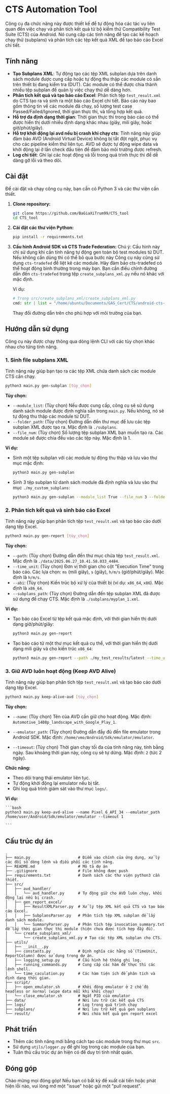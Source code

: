 # CTS Automation Tool

Công cụ đa chức năng này được thiết kế để tự động hóa các tác vụ liên quan đến việc chạy và phân tích kết quả từ bộ kiểm thử Compatibility Test Suite (CTS) của Android. Nó cung cấp các tính năng để tạo các kế hoạch chạy thử (subplans) và phân tích các tệp kết quả XML để tạo báo cáo Excel chi tiết.

## Tính năng

* **Tạo Subplans XML**: Tự động tạo các tệp XML subplan dựa trên danh sách module được cung cấp hoặc tự động thu thập các module có sẵn trên thiết bị đang kiểm tra (DUT). Các module có thể được chia thành nhiều tệp subplan để quản lý việc chạy thử dễ dàng hơn.
* **Phân tích kết quả và tạo báo cáo Excel**: Phân tích tệp `test_result.xml` do CTS tạo ra và sinh ra một báo cáo Excel chi tiết. Báo cáo này bao gồm thông tin về các module đã chạy, số lượng test case Passed/Failed/Ignored, thời gian thực thi, và tổng hợp kết quả.
* **Hỗ trợ đa định dạng thời gian**: Thời gian thực thi trong báo cáo có thể được hiển thị dưới nhiều định dạng khác nhau (giây, mili giây, hoặc giờ/phút/giây).
* **Hỗ trợ khởi động lại avd nếu bị crash khi chạy cts**: Tính năng này giúp đảm bảo AVD (Android Virtual Device) không bị tắt đột ngột, phục vụ cho các pipeline kiểm thử liên tục. AVD sẽ được tự động wipe data và khởi động lại ở lần check đầu tiên để đảm bảo môi trường được refresh.
* **Log chi tiết**: Ghi lại các hoạt động và lỗi trong quá trình thực thi để dễ dàng gỡ lỗi và theo dõi.

## Cài đặt

Để cài đặt và chạy công cụ này, bạn cần có Python 3 và các thư viện cần thiết.

1.  **Clone repository:**

    ```bash
    git clone https://github.com/BaGiaXiTrum99/CTS_tool
    cd CTS_tool
    ```

2.  **Cài đặt các thư viện Python:**

    ```bash
    pip install -r requirements.txt
    ```

3.  **Cấu hình Android SDK và CTS Trade Federation:**
    Chú ý: Cấu hình này chỉ sử dụng khi cần tính năng tự động gen toàn bộ test modules từ DUT. Nếu không cần dùng thì có thể bỏ qua bước này
    Công cụ này cũng sử dụng `cts-tradefed` để liệt kê các module. Hãy đảm bảo cts-tradefed có thể hoạt động bình thường trong máy bạn. Bạn cần điều chỉnh đường dẫn đến `cts-tradefed` trong tệp `create_subplans_xml.py` nếu nó khác với mặc định.

    Ví dụ:
    ```python
    # Trong src/create_subplans_xml/create_subplans_xml.py
    cmd: str | list = "/home/ubuntu/Documents/GAS_Cert/CTS/android-cts-14_r8-linux_x86-x86/android-cts/tools/cts-tradefed list modules"
    ```
    Thay đổi đường dẫn trên cho phù hợp với môi trường của bạn.

## Hướng dẫn sử dụng

Công cụ này được chạy thông qua dòng lệnh CLI với các tùy chọn khác nhau cho từng tính năng.

### 1\. Sinh file subplans XML

Tính năng này giúp bạn tạo ra các tệp XML chứa danh sách các module CTS cần chạy.

```bash
python3 main.py gen-subplan [tùy_chọn]
````

**Tùy chọn:**

  * `--module_list`: (Tùy chọn) Nếu được cung cấp, công cụ sẽ sử dụng danh sách module được định nghĩa sẵn trong `main.py`. Nếu không, nó sẽ tự động thu thập các module từ DUT.
  * `--folder_path`: (Tùy chọn) Đường dẫn đến thư mục để lưu các tệp subplan XML được tạo ra. Mặc định là `./subplans`.
  * `--file_num`: (Tùy chọn) Số lượng tệp subplan XML bạn muốn tạo ra. Các module sẽ được chia đều vào các tệp này. Mặc định là 1.

**Ví dụ:**

  * Sinh một tệp subplan với các module tự động thu thập và lưu vào thư mục mặc định:

    ```bash
    python3 main.py gen-subplan
    ```

  * Sinh 3 tệp subplan từ danh sách module đã định nghĩa và lưu vào thư mục `./my_custom_subplans`:

    ```bash
    python3 main.py gen-subplan --module_list True --file_num 3 --folder_path ./my_custom_subplans
    ```

### 2\. Phân tích kết quả và sinh báo cáo Excel

Tính năng này giúp bạn phân tích tệp `test_result.xml` và tạo báo cáo dưới dạng tệp Excel.

```bash
python3 main.py gen-report [tùy_chọn]
```

**Tùy chọn:**

  * `--path`: (Tùy chọn) Đường dẫn đến thư mục chứa tệp `test_result.xml`. Mặc định là `./data/2025.06.27_10.41.58.033_4484`.
  * `--time_unit`: (Tùy chọn) Đơn vị thời gian cho cột "Execution Time" trong báo cáo. Các lựa chọn: `ms` (mili giây), `s` (giây), `h/m/s` (giờ/phút/giây). Mặc định là `h/m/s`.
  * `--abi`: (Tùy chọn) Kiến trúc bộ xử lý của thiết bị (ví dụ: `x86_64`, `x86`). Mặc định là `x86_64`.
  * `--subplans_path`: (Tùy chọn) Đường dẫn đến tệp subplan XML đã được sử dụng để chạy CTS. Mặc định là `./subplans/myplan_1.xml`.

**Ví dụ:**

  * Tạo báo cáo Excel từ tệp kết quả mặc định, với thời gian hiển thị dưới dạng giờ/phút/giây:

    ```bash
    python3 main.py gen-report
    ```

  * Tạo báo cáo từ một thư mục kết quả cụ thể, với thời gian hiển thị dưới dạng mili giây và cho kiến trúc `x86_64`:

    ```bash
    python3 main.py gen-report --path ./my_test_results/latest --time_unit ms --abi x86_64
    ```

### 3\. Giữ AVD luôn hoạt động (Keep AVD Alive)

Tính năng này giúp bạn phân tích tệp `test_result.xml` và tạo báo cáo dưới dạng tệp Excel.

```bash
python3 main.py keep-alive-avd [tùy_chọn]
```

**Tùy chọn:**

  * `--name`: (Tùy chọn) Tên của AVD cần giữ cho hoạt động. Mặc định: `Automotive_1408p_landscape_with_Google_Play_1`.

  * `--emulator_path`: (Tùy chọn) Đường dẫn đầy đủ đến file emulator trong Android SDK. Mặc định: `/home/vmo/Android/Sdk/emulator/emulator`.

  * `--timeout`: (Tùy chọn) Thời gian chạy tối đa của tính năng này, tính bằng ngày. Sau khoảng thời gian này, công cụ sẽ tự dừng. Mặc định: `2` (tức 2 ngày).

**Chức năng:**

  * Theo dõi trạng thái emulator liên tục.
  * Tự động khởi động lại emulator nếu bị tắt.
  * Ghi log quá trình giám sát vào thư mục `logs/`.

**Ví dụ:**

    ```bash
    python3 main.py keep-avd-alive --name Pixel_6_API_34 --emulator_path /home/user/Android/Sdk/emulator/emulator --timeout 1

    ```

## Cấu trúc dự án

```
.
├── main.py                     # Điểm vào chính của ứng dụng, xử lý các đối số dòng lệnh và điều phối các tính năng.
├── README.md                   # Mô tả dự án
├── .gitignore                  # File không được push
├── requirements.txt            # Danh sách các thư viện python3 cần thiết.
├── src/
│   ├── avd_handler/
│   │   └── avd_handler.py      # Tự động giữ cho AVD luôn chạy, khởi động lại nếu bị crash.
│   ├── gen_report_excel/
│   │   ├── ResultXMLParser.py  # Xử lý tệp XML kết quả CTS và tạo báo cáo Excel.
│   │   ├── SubplansParser.py   # Phân tích tệp XML subplan để lấy danh sách module.
│   │   └── SummaryParser.py    # Phân tích tệp invocation_summary.txt để lấy thời gian thực thi module (hiện chưa được tích hợp đầy đủ).
│   └── create_subsplans_xml/
│       └── create_subplans_xml.py # Tạo các tệp XML subplan cho CTS.
├── utils/
│   ├── __init__.py
│   ├── constants.py            # Định nghĩa các hằng số (TimeUnit, ReportColumn) được sử dụng trong dự án.
│   ├── logging_setup.py        # Cấu hình hệ thống ghi log.
│   ├── running_commands.py     # Cung cấp các hàm để thực thi các lệnh shell.
│   └── time_caculation.py      # Các hàm tiện ích để phân tích và định dạng thời gian.
├── script/
│   ├── open_emulator.sh        # Khởi động emulator ở 2 chế độ headless or normal (wipe data mỗi khi khởi chạy)
│   └── close_emulator.sh       # Ngắt PID của emulator   
├── data/                       # Nơi lưu trữ các kết quả CTS 
├── logs/                       # Log trong quá trình chạy 
├── subplans/                   # Nơi lưu trữ kết quả gen subplans
└── result/                     # Nơi chứa kết quả gen report excel
```

## Phát triển

  * Thêm các tính năng mới bằng cách tạo các module trong thư mục `src`.
  * Sử dụng `utils/logger.py` để ghi log trong các module của bạn.
  * Tuân thủ cấu trúc dự án hiện có để duy trì tính nhất quán.

## Đóng góp

Chào mừng mọi đóng góp\! Nếu bạn có bất kỳ đề xuất cải tiến hoặc phát hiện lỗi nào, vui lòng mở một "issue" hoặc gửi một "pull request".

```
```